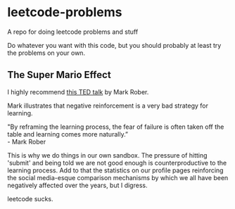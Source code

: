 # leetcode-problems

A repo for doing leetcode problems and stuff

Do whatever you want with this code, but you should probably at least try the problems on your own.

## The Super Mario Effect

I highly recommend [this TED talk](https://www.youtube.com/watch?v=9vJRopau0g0) by Mark Rober.

Mark illustrates that negative reinforcement is a very bad strategy for learning.

"By reframing the learning process, the fear of failure is often taken off the table and learning comes more naturally.”\
\- Mark Rober

This is why we do things in our own sandbox. The pressure of hitting 'submit' and being told we are not good enough is counterproductive to the learning process. Add to that the statistics on our profile pages reinforcing the social media-esque comparison mechanisms by which we all have been negatively affected over the years, but I digress.

leetcode sucks.
